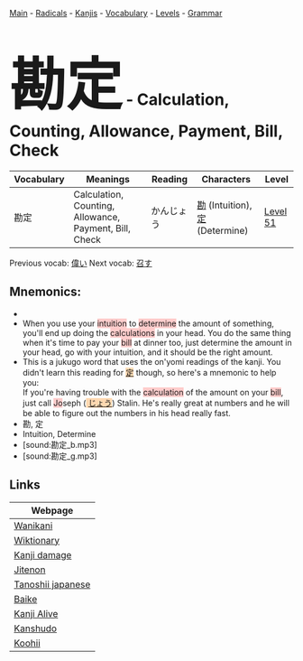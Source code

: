 <style> bigfont {font-size: 100px}</style>
[Main](../README.md) -
[Radicals](../radicals.md) -
[Kanjis](../kanjis.md) -
[Vocabulary](../vocabulary.md) -
[Levels](../levels.md) -
[Grammar](../grammar.md)
# <bigfont> 勘定</bigfont> - Calculation, Counting, Allowance, Payment, Bill, Check 

| Vocabulary | Meanings | Reading | Characters | Level |
| --- | --- | --- | --- | --- |
| 勘定 | Calculation, Counting, Allowance, Payment, Bill, Check | かんじょう |  [勘](../kanjis/勘.md) (Intuition), [定](../kanjis/定.md) (Determine) | [Level 51](../levels/wk_level51.md) |

Previous vocab: [偉い](偉い.md) Next vocab: [召す](召す.md) 

## Mnemonics:

* 
* When you use your <span style="background-color:#ffcccb"> intuition</span> to <span style="background-color:#ffcccb"> determine</span> the amount of something, you'll end up doing the <span style="background-color:#ffcccb"> calculations</span> in your head. You do the same thing when it's time to pay your <span style="background-color:#ffcccb"> bill</span> at dinner too, just determine the amount in your head, go with your intuition, and it should be the right amount.
* This is a jukugo word that uses the on'yomi readings of the kanji. You didn't learn this reading for <span style="background-color:#fed8b1"> [定](https://jisho.org/search/定)</span> though, so here's a mnemonic to help you:<br />If you're having trouble with the <span style="background-color:#ffcccb"> calculation</span> of the amount on your <span style="background-color:#ffcccb"> bill</span>, just call <span style="background-color:#ffcccb"> Jo</span>seph (<span style="background-color:#fed8b1"> [じょう](https://jisho.org/search/じょう)</span>) Stalin. He's really great at numbers and he will be able to figure out the numbers in his head really fast.
* 勘, 定
* Intuition, Determine
* [sound:勘定_b.mp3]
* [sound:勘定_g.mp3]


## Links 

| Webpage |
| --- |
| [Wanikani          ](https://www.wanikani.com/kanji/勘定) |
| [Wiktionary        ](https://en.wiktionary.org/wiki/勘定) |
| [Kanji damage      ](http://www.kanjidamage.com/kanji/search?utf8=✓&q=勘定) |
| [Jitenon           ](https://jitenon.com/kanji/勘定) |
| [Tanoshii japanese ](https://www.tanoshiijapanese.com/dictionary/kanji.cfm?k=勘定) |
| [Baike             ](https://baike.baidu.com/item/勘定) |
| [Kanji Alive       ](https://app.kanjialive.com/勘定) |
| [Kanshudo          ](https://www.kanshudo.com/searchmn?q=勘定) |
| [Koohii            ](https://kanji.koohii.com/study/kanji/勘定) |
